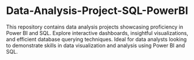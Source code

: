 # Data-Analysis-Project-SQL-PowerBI
This repository contains data analysis projects showcasing proficiency in Power BI and SQL. Explore interactive dashboards, insightful visualizations, and efficient database querying techniques. Ideal for data analysts looking to demonstrate skills in data visualization and analysis using Power BI and SQL.
